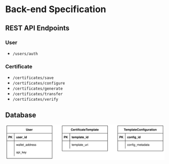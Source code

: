 # Back-end Specification

## REST API Endpoints

### User

- `/users/auth`

### Certificate

- `/certificates/save`
- `/certificates/configure`
- `/certificates/generate`
- `/certificates/transfer`
- `/certificates/verify`

## Database

![db-design](db-design.svg)
